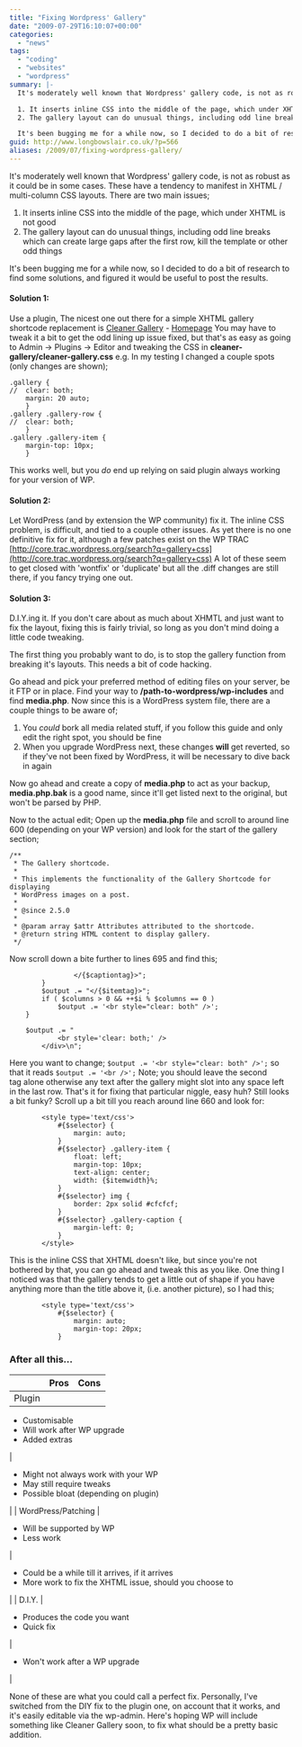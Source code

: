 ```yaml
---
title: "Fixing Wordpress' Gallery"
date: "2009-07-29T16:10:07+00:00"
categories: 
  - "news"
tags: 
  - "coding"
  - "websites"
  - "wordpress"
summary: |-
  It's moderately well known that Wordpress' gallery code, is not as robust as it could be in some cases. These have a tendency to manifest in XHTML / multi-column CSS layouts. There are two main issues;

  1. It inserts inline CSS into the middle of the page, which under XHTML is not good
  2. The gallery layout can do unusual things, including odd line breaks which can create large gaps after the first row, kill the template or other odd things

  It's been bugging me for a while now, so I decided to do a bit of research to find some solutions, and figured it would be useful to post the results.
guid: http://www.longbowslair.co.uk/?p=566
aliases: /2009/07/fixing-wordpress-gallery/
---
```


It's moderately well known that Wordpress' gallery code, is not as robust as it could be in some cases. These have a tendency to manifest in XHTML / multi-column CSS layouts. There are two main issues;

1. It inserts inline CSS into the middle of the page, which under XHTML is not good
2. The gallery layout can do unusual things, including odd line breaks which can create large gaps after the first row, kill the template or other odd things

It's been bugging me for a while now, so I decided to do a bit of research to find some solutions, and figured it would be useful to post the results.

<!--more-->

#### Solution 1:

Use a plugin, The nicest one out there for a simple XHTML gallery shortcode replacement is [Cleaner Gallery](http://wordpress.org/extend/plugins/cleaner-gallery/) - [Homepage](http://justintadlock.com/archives/2008/04/13/cleaner-wordpress-gallery-plugin)
You may have to tweak it a bit to get the odd lining up issue fixed, but that's as easy as going to Admin -> Plugins -> Editor and tweaking the CSS in **cleaner-gallery/cleaner-gallery.css**
e.g. In my testing I changed a couple spots (only changes are shown);

```
.gallery {
//	clear: both;
	margin: 20 auto;
	}
.gallery .gallery-row {
//	clear: both;
	}
.gallery .gallery-item {
	margin-top: 10px;
	}
```

This works well, but you _do_ end up relying on said plugin always working for your version of WP.

#### Solution 2:

Let WordPress (and by extension the WP community) fix it. The inline CSS problem, is difficult, and tied to a couple other issues. As yet there is no one definitive fix for it, although a few patches exist on the WP TRAC [http://core.trac.wordpress.org/search?q=gallery+css](http://core.trac.wordpress.org/search?q=gallery+css)
A lot of these seem to get closed with 'wontfix' or 'duplicate' but all the .diff changes are still there, if you fancy trying one out.

#### Solution 3:

D.I.Y.ing it. If you don't care about as much about XHMTL and just want to fix the layout, fixing this is fairly trivial, so long as you don't mind doing a little code tweaking.

The first thing you probably want to do, is to stop the gallery function from breaking it's layouts. This needs a bit of code hacking.

Go ahead and pick your preferred method of editing files on your server, be it FTP or in place.
Find your way to **/path-to-wordpress/wp-includes** and find **media.php**. Now since this is a WordPress system file, there are a couple things to be aware of;

1. You _could_ bork all media related stuff, if you follow this guide and only edit the right spot, you should be fine
2. When you upgrade WordPress next, these changes **will** get reverted, so if they've not been fixed by WordPress, it will be necessary to dive back in again

Now go ahead and create a copy of **media.php** to act as your backup, **media.php.bak** is a good name, since it'll get listed next to the original, but won't be parsed by PHP.

Now to the actual edit;
Open up the **media.php** file and scroll to around line 600 (depending on your WP version) and look for the start of the gallery section;

```
/**
 * The Gallery shortcode.
 *
 * This implements the functionality of the Gallery Shortcode for displaying
 * WordPress images on a post.
 *
 * @since 2.5.0
 *
 * @param array $attr Attributes attributed to the shortcode.
 * @return string HTML content to display gallery.
 */
```

Now scroll down a bite further to lines 695 and find this;

```
				</{$captiontag}>";
		}
		$output .= "</{$itemtag}>";
		if ( $columns > 0 && ++$i % $columns == 0 )
			$output .= '<br style="clear: both" />';
	}

	$output .= "
			<br style='clear: both;' />
		</div>\n";
```

Here you want to change;
`$output .= '<br style="clear: both" />';`
so that it reads
`$output .= '<br />';`
Note; you should leave the second <br> tag alone otherwise any text after the gallery might slot into any space left in the last row.
That's it for fixing that particular niggle, easy huh?
Still looks a bit funky? Scroll up a bit till you reach around line 660 and look for:

```
		<style type='text/css'>
			#{$selector} {
				margin: auto;
			}
			#{$selector} .gallery-item {
				float: left;
				margin-top: 10px;
				text-align: center;
				width: {$itemwidth}%;
			}
			#{$selector} img {
				border: 2px solid #cfcfcf;
			}
			#{$selector} .gallery-caption {
				margin-left: 0;
			}
		</style>
```

This is the inline CSS that XHTML doesn't like, but since you're not bothered by that, you can go ahead and tweak this as you like.
One thing I noticed was that the gallery tends to get a little out of shape if you have anything more than the title above it, (i.e. another picture), so I had this;

```
		<style type='text/css'>
			#{$selector} {
				margin: auto;
				margin-top: 20px;
			}
```

### After all this...

|  | Pros | Cons |
| --- | --- | --- |
| Plugin | 
- Customisable
- Will work after WP upgrade
- Added extras

 | 

- Might not always work with your WP
- May still require tweaks
- Possible bloat (depending on plugin)

 |
| WordPress/Patching | 

- Will be supported by WP
- Less work

 | 

- Could be a while till it arrives, if it arrives
- More work to fix the XHTML issue, should you choose to

 |
| D.I.Y. | 

- Produces the code you want
- Quick fix

 | 

- Won't work after a WP upgrade

 |

None of these are what you could call a perfect fix. Personally, I've switched from the DIY fix to the plugin one, on account that it works, and it's easily editable via the wp-admin. Here's hoping WP will include something like Cleaner Gallery soon, to fix what should be a pretty basic addition.
